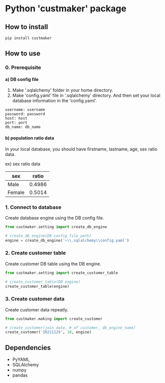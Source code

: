 # Python 'custmaker' package

## How to install
```bash
pip install custmaker
```

## How to use

### 0. Prerequisite

#### a) DB config file

1) Make '.sqlalchemy' folder in your home directory.
2) Make 'config.yaml' file in '.sqlalchemy' directory.
   And then set your local database information in the 'config.yaml'.
   
```
username: username
password: password
host: host
port: port
db_name: db_name
```

#### b) population ratio data
In your local database, you should have firstname, lastname, age, sex ratio data.

ex) sex ratio data

|sex|ratio|
|------|---|
|Male|0.4986|
|Female|0.5014|


### 1. Connect to database
Create database engine using the DB config file.

```python
from custmaker.setting import create_db_engine

# create_db_engine(DB config file path)
engine = create_db_engine('~\\.sqlalchemy\\config.yaml')
```

### 2. Create customer table
Create customer DB table using the DB engine.

```python
from custmaker.setting import create_customer_table

# create_customer_table(DB engine)
create_customer_table(engine)
```
### 3. Create customer data

Create customer data repeatly.

```python
from custmaker.making import create_customer

# create_customer(join_date, # of customer, db_engine_name)
create_customer('20211129', 10, engine)
```


## Dependencies
- PyYAML
- SQLAlchemy
- numpy
- pandas